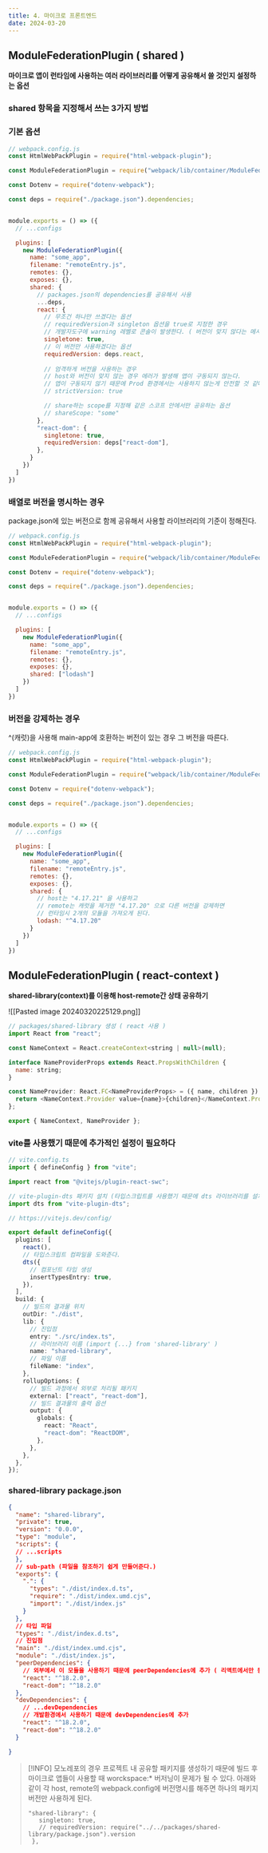 ```yaml
---
title: 4. 마이크로 프론트엔드
date: 2024-03-20
---
```

## ModuleFederationPlugin ( shared )
**마이크로 앱이 런타임에 사용하는 여러 라이브러리를 어떻게 공유해서 쓸 것인지 설정하는 옵션**
### shared 항목을 지정해서 쓰는 3가지 방법
### 기본 옵션
```js
// webpack.config.js
const HtmlWebPackPlugin = require("html-webpack-plugin");

const ModuleFederationPlugin = require("webpack/lib/container/ModuleFederationPlugin");

const Dotenv = require("dotenv-webpack");

const deps = require("./package.json").dependencies;


module.exports = () => ({
  // ...configs

  plugins: [
    new ModuleFederationPlugin({
      name: "some_app",
      filename: "remoteEntry.js",
      remotes: {},
      exposes: {},
      shared: {
        // packages.json의 dependencies를 공유해서 사용
        ...deps,
        react: {
	      // 무조건 하나만 쓰겠다는 옵션
	      // requiredVersion과 singleton 옵션을 true로 지정한 경우
	      // 개발자도구에 warning 레벨로 콘솔이 발생한다. ( 버전이 맞지 않다는 메시지 )
          singletone: true,
          // 이 버전만 사용하겠다는 옵션
          requiredVersion: deps.react,
          
          // 엄격하게 버전을 사용하는 경우
          // host와 버전이 맞지 않는 경우 에러가 발생해 앱이 구동되지 않는다.
          // 앱이 구동되지 않기 때문에 Prod 환경에서는 사용하지 않는게 안전할 것 같다.
          // strictVersion: true

		  // share하는 scope를 지정해 같은 스코프 안에서만 공유하는 옵션
		  // shareScope: "some"
        },
        "react-dom": {
          singletone: true,
          requiredVersion: deps["react-dom"],
        },
      }
    })
  ]
})
```

### 배열로 버전을 명시하는 경우
package.json에 있는 버전으로 함께 공유해서 사용할 라이브러리의 기준이 정해진다.
```js
// webpack.config.js
const HtmlWebPackPlugin = require("html-webpack-plugin");

const ModuleFederationPlugin = require("webpack/lib/container/ModuleFederationPlugin");

const Dotenv = require("dotenv-webpack");

const deps = require("./package.json").dependencies;


module.exports = () => ({
  // ...configs

  plugins: [
    new ModuleFederationPlugin({
      name: "some_app",
      filename: "remoteEntry.js",
      remotes: {},
      exposes: {},
      shared: ["lodash"]
    })
  ]
})
```

### 버전을 강제하는 경우
^(캐럿)을 사용해 main-app에 호환하는 버전이 있는 경우 그 버전을 따른다.
```js
// webpack.config.js
const HtmlWebPackPlugin = require("html-webpack-plugin");

const ModuleFederationPlugin = require("webpack/lib/container/ModuleFederationPlugin");

const Dotenv = require("dotenv-webpack");

const deps = require("./package.json").dependencies;


module.exports = () => ({
  // ...configs

  plugins: [
    new ModuleFederationPlugin({
      name: "some_app",
      filename: "remoteEntry.js",
      remotes: {},
      exposes: {},
      shared: {
        // host는 "4.17.21" 을 사용하고
	    // remote는 캐럿을 제거한 "4.17.20" 으로 다른 버전을 강제하면 
	    // 런타임시 2개의 모듈을 가져오게 된다.
        lodash: "^4.17.20"
      }
    })
  ]
})
```

## ModuleFederationPlugin ( react-context )
**shared-library(context)를 이용해 host-remote간 상태 공유하기**

![[Pasted image 20240320225129.png]]
```js
// packages/shared-library 생성 ( react 사용 )
import React from "react";

const NameContext = React.createContext<string | null>(null);

interface NameProviderProps extends React.PropsWithChildren {
  name: string;
}

const NameProvider: React.FC<NameProviderProps> = ({ name, children }) => {
  return <NameContext.Provider value={name}>{children}</NameContext.Provider>;
};

export { NameContext, NameProvider };
```

### vite를 사용했기 때문에 추가적인 설정이 필요하다
```ts
// vite.config.ts
import { defineConfig } from "vite";

import react from "@vitejs/plugin-react-swc";

// vite-plugin-dts 패키지 설치 (타입스크립트를 사용했기 때문에 dts 라이브러리를 설치해준다.)
import dts from "vite-plugin-dts";

// https://vitejs.dev/config/

export default defineConfig({
  plugins: [
    react(),
    // 타입스크립트 컴파일을 도와준다.
    dts({
      // 컴포넌트 타입 생성
      insertTypesEntry: true,
    }),
  ],
  build: {
    // 빌드의 결과물 위치
    outDir: "./dist",
    lib: {
      // 진입점
      entry: "./src/index.ts",
      // 라이브러리 이름 (import {...} from 'shared-library' )
      name: "shared-library",
      // 파일 이름
      fileName: "index",
    },
    rollupOptions: {
      // 빌드 과정에서 외부로 처리될 패키지
      external: ["react", "react-dom"],
      // 빌드 결과물의 출력 옵션
      output: {
        globals: {
          react: "React",
          "react-dom": "ReactDOM",
        },
      },
    },
  },
});
```

### shared-library package.json
```json
{
  "name": "shared-library",
  "private": true,
  "version": "0.0.0",
  "type": "module",
  "scripts": {
  // ...scripts
  },
  // sub-path (파일을 참조하기 쉽게 만들어준다.)
  "exports": {
    ".": {
      "types": "./dist/index.d.ts",
      "require": "./dist/index.umd.cjs",
      "import": "./dist/index.js"
    }
  },
  // 타입 파일
  "types": "./dist/index.d.ts",
  // 진입점
  "main": "./dist/index.umd.cjs",
  "module": "./dist/index.js",
  "peerDependencies": {
    // 외부에서 이 모듈을 사용하기 때문에 peerDependencies에 추가 ( 리액트에서만 동작한다. )
    "react": "^18.2.0",
    "react-dom": "^18.2.0"
  },
  "devDependencies": {
    // ...devDependencies
    // 개발환경에서 사용하기 때문에 devDependencies에 추가
    "react": "^18.2.0",
    "react-dom": "^18.2.0"
  }

}
```

> [!INFO]
> 모노레포의 경우 프로젝트 내 공유할 패키지를 생성하기 때문에 빌드 후 마이크로 앱들이 사용할 때 worckspace:* 버저닝이 문제가 될 수 있다.
> 아래와 같이 각 host, remote의 webpack.config에 버전명시를 해주면 하나의 패키지 버전만 사용하게 된다.
> ```
> "shared-library": {
>    singleton: true,
>    // requiredVersion: require("../../packages/shared-library/package.json").version
>  },
> ```
 


